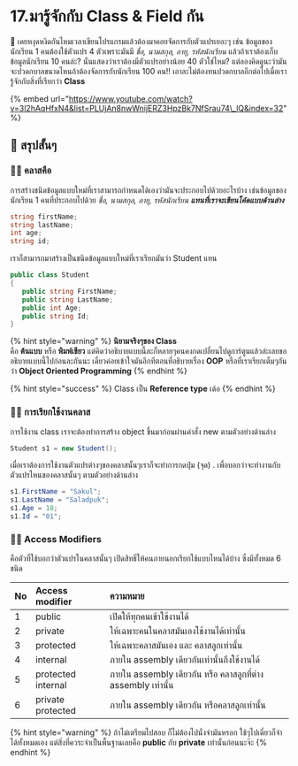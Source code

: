 # 17.มารู้จักกับ Class & Field กัน

💬 เคยหงุดหงิดกันไหมเวลาเขียนโปรแกรมแล้วต้องมาคอยจัดการกับตัวแปรเยอะๆ เช่น ข้อมูลของนักเรียน 1 คนต้องใช้ตัวแปร 4 ตัวเพราะมันมี _ชื่อ, นามสกุล, อายุ, รหัสนักเรียน_ แล้วถ้าเราต้องเก็บข้อมูลนักเรียน 10 คนล่ะ? นั่นแสดงว่าเราต้องมีตัวแปรอย่างน้อย 40 ตัวใช่ไหม? แต่ลองคิดดูนะว่ามันจะปวดกบาลขนาดไหนถ้าต้องจัดการกับนักเรียน 100 คน!! เอาละไม่ต้องทนปวดกบาลอีกต่อไปเมื่อเรารู้จักกับสิ่งที่เรียกว่า **Class** 

{% embed url="https://www.youtube.com/watch?v=3l2hAqHfxN4&list=PLUjAn8nwWnijERZ3HpzBk7NfSrau74\_lQ&index=32" %}

## 🎯 สรุปสั้นๆ

### 👨‍🚀 คลาสคือ

การสร้างชนิดข้อมูลแบบใหม่ที่เราสามารถกำหนดได้เองว่ามันจะประกอบไปด้วยอะไรบ้าง เช่นข้อมูลของนักเรียน 1 คนที่ประกอบไปด้วย _ชื่อ, นามสกุล, อายุ, รหัสนักเรียน **แทนที่เราจะเขียนโค้ดแบบด้านล่าง**_

```csharp
string firstName;
string lastName;
int age;
string id;
```

เราก็สามารถมาสร้างเป็นชนิดข้อมูลแบบใหม่ที่เราเรียกมันว่า Student แทน

```csharp
public class Student
{
   public string FirstName;
   public string LastName;
   public int Age;
   public string Id;
}
```

{% hint style="warning" %}
**นิยามจริงๆของ Class**  
คือ **ต้นแบบ** หรือ **พิมพ์เขียว** แต่คิดว่าอธิบายแบบนี้ละก็หลายๆคนคงกดเปลี่ยนไปดูการ์ตูนแล้วล่ะเลยขออธิบายแบบนี้ไปก่อนละกันนะ เดี๋ยวค่อยเข้าใจมันอีกทีตอนที่อธิบายเรื่อง **OOP** หรือที่เราเรียกเต็มๆกันว่า **Object Oriented Programming**
{% endhint %}

{% hint style="success" %}
Class เป็น **Reference type** เด้อ
{% endhint %}

### 👨‍🚀 การเรียกใช้งานคลาส

การใช้งาน class เราจะต้องทำการสร้าง object ขึ้นมาก่อนผ่านคำสั่ง new ตามตัวอย่างด้านล่าง

```csharp
Student s1 = new Student();
```

เมื่อเราต้องการใช้งานตัวแปรต่างๆของคลาสนั้นๆเราก็จะทำการกดปุ่ม \(จุด\) . เพื่อบอกว่าจะทำงานกับตัวแปรไหนของคลาสนั้นๆ ตามตัวอย่างด้านล่าง

```csharp
s1.FirstName = "Sakul";
s1.LastName = "Saladpuk";
s1.Age = 18;
s1.Id = "01";
```

### 👨‍🚀 Access Modifiers

คือตัวที่ใช้บอกว่าตัวแปรในคลาสนั้นๆ เปิดสิทธิ์ให้คนภายนอกเรียกใช้แบบไหนได้บ้าง ซึ่งมีทั้งหมด 6 ชนิด

| No | Access modifier | ความหมาย |
| :--- | :--- | :--- |
| 1 | public | เปิดให้ทุกคนเข้าใช้งานได้ |
| 2 | private | ให้เฉพาะคนในคลาสมันเองใช้งานได้เท่านั้น |
| 3 | protected | ให้เฉพาะคลาสมันเอง และ คลาสลูกเท่านั้น |
| 4 | internal | ภายใน assembly เดียวกันเท่านั้นถึงใช้งานได้ |
| 5 | protected internal | ภายใน assembly เดียวกัน หรือ คลาสลูกที่ต่าง assembly เท่านั้น |
| 6 | private protected | ภายใน assembly เดียวกัน หรือคลาสลูกเท่านั้น |

{% hint style="warning" %}
ถ้าไม่เตรียมไปสอบ ก็ไม่ต้องไปนั่งจำมันหรอก ใช้ๆไปเดี๋ยวก็จำได้ทั้งหมดเอง แต่สิ่งที่ควระจำเป็นพื้นฐานเลยคือ **public** กับ **private** เท่านั้นก่อนนะจ๊ะ
{% endhint %}

